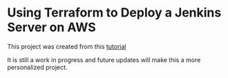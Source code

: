 # Using Terraform to Deploy a Jenkins Server on AWS

This project was created from this <a href="https://www.freecodecamp.org/news/learn-terraform-by-deploying-jenkins-server-on-aws/">tutorial</a>
<p>It is still a work in progress and future updates will make this a more personalized project.</p>
